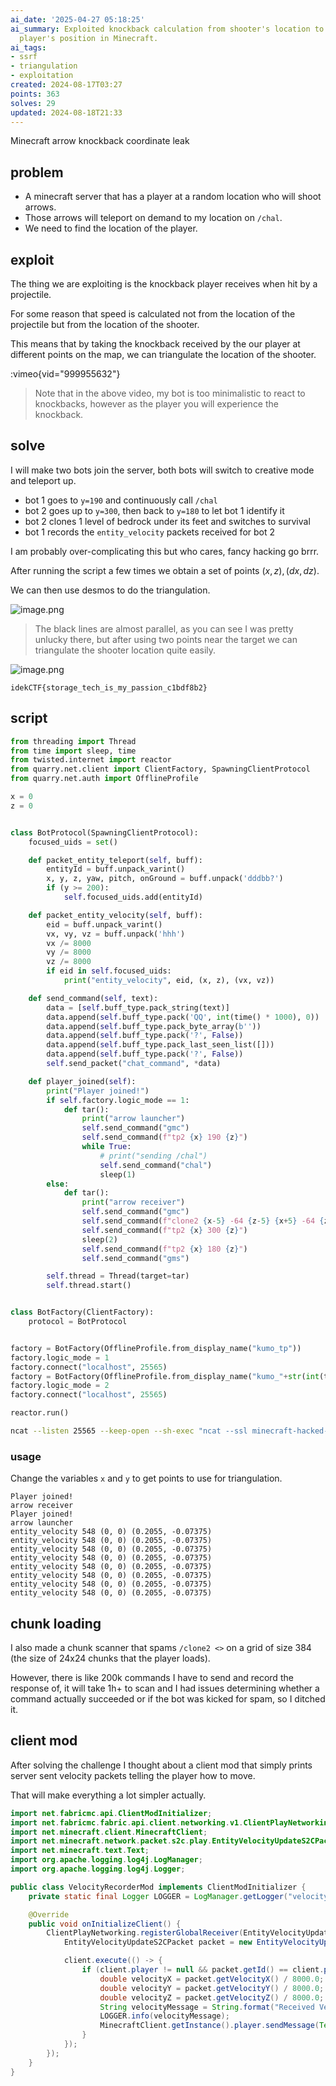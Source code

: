 ```yaml
---
ai_date: '2025-04-27 05:18:25'
ai_summary: Exploited knockback calculation from shooter's location to triangulate
  player's position in Minecraft.
ai_tags:
- ssrf
- triangulation
- exploitation
created: 2024-08-17T03:27
points: 363
solves: 29
updated: 2024-08-18T21:33
---
```


Minecraft arrow knockback coordinate leak
## problem

- A minecraft server that has a player at a random location who will shoot arrows.
- Those arrows will teleport on demand to my location on `/chal`.
- We need to find the location of the player.

## exploit

The thing we are exploiting is the knockback player receives when hit by a projectile.

For some reason that speed is calculated not from the location of the projectile but from the location of the shooter.

This means that by taking the knockback received by the our player at different points on the map, we can triangulate the location of the shooter.

:vimeo{vid="999955632"}

> Note that in the above video, my bot is too minimalistic to react to knockbacks, however as the player you will experience the knockback.

## solve

I will make two bots join the server, both bots will switch to creative mode and teleport up.
- bot 1 goes to `y=190` and continuously call `/chal`
- bot 2 goes up to `y=300`, then back to `y=180` to let bot 1 identify it
- bot 2 clones 1 level of bedrock under its feet and switches to survival
- bot 1 records the `entity_velocity` packets received for bot 2

I am probably over-complicating this but who cares, fancy hacking go brrr.

After running the script a few times we obtain a set of points $(x,z),(dx,dz)$.

We can then use desmos to do the triangulation.

![image.png](https://res.cloudinary.com/kumonochisanaka/image/upload/v1723882071/2024/08/3564d050485b2950b9da2a5e8c34f6d2.png)

> The black lines are almost parallel, as you can see I was pretty unlucky there, but after using two points near the target we can triangulate the shooter location quite easily.

![image.png](https://res.cloudinary.com/kumonochisanaka/image/upload/v1723951129/2024/08/cd866c258e6897a0cd6eca2fffbabd3b.png)

```flag
idekCTF{storage_tech_is_my_passion_c1bdf8b2}
```

## script

```python
from threading import Thread
from time import sleep, time
from twisted.internet import reactor
from quarry.net.client import ClientFactory, SpawningClientProtocol
from quarry.net.auth import OfflineProfile

x = 0
z = 0


class BotProtocol(SpawningClientProtocol):
    focused_uids = set()

    def packet_entity_teleport(self, buff):
        entityId = buff.unpack_varint()
        x, y, z, yaw, pitch, onGround = buff.unpack('dddbb?')
        if (y >= 200):
            self.focused_uids.add(entityId)

    def packet_entity_velocity(self, buff):
        eid = buff.unpack_varint()
        vx, vy, vz = buff.unpack('hhh')
        vx /= 8000
        vy /= 8000
        vz /= 8000
        if eid in self.focused_uids:
            print("entity_velocity", eid, (x, z), (vx, vz))

    def send_command(self, text):
        data = [self.buff_type.pack_string(text)]
        data.append(self.buff_type.pack('QQ', int(time() * 1000), 0))
        data.append(self.buff_type.pack_byte_array(b''))
        data.append(self.buff_type.pack('?', False))
        data.append(self.buff_type.pack_last_seen_list([]))
        data.append(self.buff_type.pack('?', False))
        self.send_packet("chat_command", *data)

    def player_joined(self):
        print("Player joined!")
        if self.factory.logic_mode == 1:
            def tar():
                print("arrow launcher")
                self.send_command("gmc")
                self.send_command(f"tp2 {x} 190 {z}")
                while True:
                    # print("sending /chal")
                    self.send_command("chal")
                    sleep(1)
        else:
            def tar():
                print("arrow receiver")
                self.send_command("gmc")
                self.send_command(f"clone2 {x-5} -64 {z-5} {x+5} -64 {z+5} {x-5} 179 {z-5}")
                self.send_command(f"tp2 {x} 300 {z}")
                sleep(2)
                self.send_command(f"tp2 {x} 180 {z}")
                self.send_command("gms")

        self.thread = Thread(target=tar)
        self.thread.start()


class BotFactory(ClientFactory):
    protocol = BotProtocol


factory = BotFactory(OfflineProfile.from_display_name("kumo_tp"))
factory.logic_mode = 1
factory.connect("localhost", 25565)
factory = BotFactory(OfflineProfile.from_display_name("kumo_"+str(int(time() % 10000))))
factory.logic_mode = 2
factory.connect("localhost", 25565)

reactor.run()
```

```sh
ncat --listen 25565 --keep-open --sh-exec "ncat --ssl minecraft-hacked-87aa10920020004a.instancer.idek.team 1337" 
```

### usage

Change the variables `x` and `y` to get points to use for triangulation.

```
Player joined!
arrow receiver
Player joined!
arrow launcher
entity_velocity 548 (0, 0) (0.2055, -0.07375)
entity_velocity 548 (0, 0) (0.2055, -0.07375)
entity_velocity 548 (0, 0) (0.2055, -0.07375)
entity_velocity 548 (0, 0) (0.2055, -0.07375)
entity_velocity 548 (0, 0) (0.2055, -0.07375)
entity_velocity 548 (0, 0) (0.2055, -0.07375)
entity_velocity 548 (0, 0) (0.2055, -0.07375)
entity_velocity 548 (0, 0) (0.2055, -0.07375)
```

## chunk loading

I also made a chunk scanner that spams `/clone2 <>` on a grid of size 384 (the size of 24x24 chunks that the player loads).

However, there is like 200k commands I have to send and record the response of, it will take 1h+ to scan and I had issues determining whether a command actually succeeded or if the bot was kicked for spam, so I ditched it.

## client mod

After solving the challenge I thought about a client mod that simply prints server sent velocity packets telling the player how to move.

That will make everything a lot simpler actually.

```java
import net.fabricmc.api.ClientModInitializer;
import net.fabricmc.fabric.api.client.networking.v1.ClientPlayNetworking;
import net.minecraft.client.MinecraftClient;
import net.minecraft.network.packet.s2c.play.EntityVelocityUpdateS2CPacket;
import net.minecraft.text.Text;
import org.apache.logging.log4j.LogManager;
import org.apache.logging.log4j.Logger;

public class VelocityRecorderMod implements ClientModInitializer {
    private static final Logger LOGGER = LogManager.getLogger("velocityrecorder");

    @Override
    public void onInitializeClient() {
        ClientPlayNetworking.registerGlobalReceiver(EntityVelocityUpdateS2CPacket.PACKET_ID, (client, handler, buf, responseSender) -> {
            EntityVelocityUpdateS2CPacket packet = new EntityVelocityUpdateS2CPacket(buf);

            client.execute(() -> {
                if (client.player != null && packet.getId() == client.player.getId()) {
                    double velocityX = packet.getVelocityX() / 8000.0;
                    double velocityY = packet.getVelocityY() / 8000.0;
                    double velocityZ = packet.getVelocityZ() / 8000.0;
                    String velocityMessage = String.format("Received Velocity Update: X=%f, Y=%f, Z=%f", velocityX, velocityY, velocityZ);
                    LOGGER.info(velocityMessage);
                    MinecraftClient.getInstance().player.sendMessage(Text.of(velocityMessage), false);
                }
            });
        });
    }
}
```